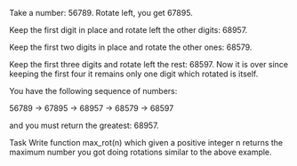 Take a number: 56789. Rotate left, you get 67895.

Keep the first digit in place and rotate left the other digits: 68957.

Keep the first two digits in place and rotate the other ones: 68579.

Keep the first three digits and rotate left the rest: 68597. Now it is over since keeping the first four it remains only one digit which rotated is itself.

You have the following sequence of numbers:

56789 -> 67895 -> 68957 -> 68579 -> 68597

and you must return the greatest: 68957.

Task
Write function max_rot(n) which given a positive integer n returns the maximum number you got doing rotations similar to the above example.